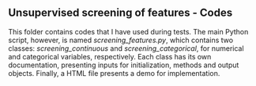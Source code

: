 ## Unsupervised screening of features - Codes

This folder contains codes that I have used during tests. The main Python script, however, is named *screening_features.py*, which contains two classes: *screening_continuous* and *screening_categorical*, for numerical and categorical variables, respectively. Each class has its own documentation, presenting inputs for initialization, methods and output objects. Finally, a HTML file presents a demo for implementation.
